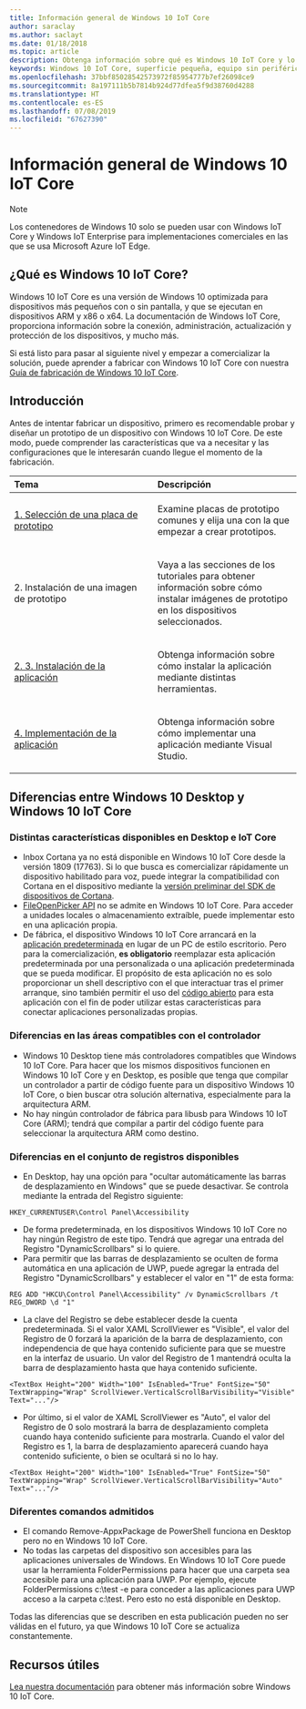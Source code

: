 ```yaml
---
title: Información general de Windows 10 IoT Core
author: saraclay
ms.author: saclayt
ms.date: 01/18/2018
ms.topic: article
description: Obtenga información sobre qué es Windows 10 IoT Core y lo que puede hacer con él.
keywords: Windows 10 IoT Core, superficie pequeña, equipo sin periféricos
ms.openlocfilehash: 37bbf85028542573972f85954777b7ef26098ce9
ms.sourcegitcommit: 8a197111b5b7814b924d77dfea5f9d38760d4288
ms.translationtype: HT
ms.contentlocale: es-ES
ms.lasthandoff: 07/08/2019
ms.locfileid: "67627390"
---
```

# <a name="an-overview-of-windows-10-iot-core"></a>Información general de Windows 10 IoT Core

> [!NOTE]
> Los contenedores de Windows 10 solo se pueden usar con Windows IoT Core y Windows IoT Enterprise para implementaciones comerciales en las que se usa Microsoft Azure IoT Edge.

## <a name="what-is-windows-10-iot-core"></a>¿Qué es Windows 10 IoT Core?
Windows 10 IoT Core es una versión de Windows 10 optimizada para dispositivos más pequeños con o sin pantalla, y que se ejecutan en dispositivos ARM y x86 o x64. La documentación de Windows IoT Core, proporciona información sobre la conexión, administración, actualización y protección de los dispositivos, y mucho más. 

Si está listo para pasar al siguiente nivel y empezar a comercializar la solución, puede aprender a fabricar con Windows 10 IoT Core con nuestra [Guía de fabricación de Windows 10 IoT Core](https://docs.microsoft.com/en-us/windows-hardware/manufacture/iot/iot-core-manufacturing-guide). 

## <a name="getting-started"></a>Introducción

Antes de intentar fabricar un dispositivo, primero es recomendable probar y diseñar un prototipo de un dispositivo con Windows 10 IoT Core. De este modo, puede comprender las características que va a necesitar y las configuraciones que le interesarán cuando llegue el momento de la fabricación.

<table>
<colgroup>
<col width="50%" />
<col width="50%" />
</colgroup>
<thead>
<tr class="header">
<th align="left">Tema</th>
<th align="left">Descripción</th>
</tr>
</thead>
<tbody>

<tr class="odd">
<td align="left"><p><a href="https://docs.microsoft.com/en-us/windows/iot-core/tutorials/quickstarter/PrototypeBoards"
>1. Selección de una placa de prototipo</a></p></td>
<td align="left"><p>Examine placas de prototipo comunes y elija una con la que empezar a crear prototipos.</p></td>
</tr>

<tr class="odd">
<td align="left"><p>2. Instalación de una imagen de prototipo</p></td>
<td align="left"><p>Vaya a las secciones de los tutoriales para obtener información sobre cómo instalar imágenes de prototipo en los dispositivos seleccionados. </p></td>
</tr>

<tr class="odd">
<td align="left"><p><a href="https://docs.microsoft.com/en-us/windows/iot-core/develop-your-app/appinstaller">2. 3. Instalación de la aplicación</a></p></td>
<td align="left"><p>Obtenga información sobre cómo instalar la aplicación mediante distintas herramientas.</p></td>
</tr>

<tr class="odd">
<td align="left"><p><a href="https://docs.microsoft.com/en-us/windows/iot-core/develop-your-app/appdeployment">4. Implementación de la aplicación</a></p></td>
<td align="left"><p>Obtenga información sobre cómo implementar una aplicación mediante Visual Studio.</p></td>
</tr>

</tbody>
</table>

## <a name="differences-between-windows-10-desktop-and-windows-10-iot-core"></a>Diferencias entre Windows 10 Desktop y Windows 10 IoT Core

### <a name="different-features-available-on-desktop-and-iot-core"></a>Distintas características disponibles en Desktop e IoT Core

* Inbox Cortana ya no está disponible en Windows 10 IoT Core desde la versión 1809 (17763). Si lo que busca es comercializar rápidamente un dispositivo habilitado para voz, puede integrar la compatibilidad con Cortana en el dispositivo mediante la [versión preliminar del SDK de dispositivos de Cortana](https://developer.microsoft.com/en-us/cortana/devices).
* [FileOpenPicker API](https://docs.microsoft.com/en-us/uwp/api/windows.storage.pickers.fileopenpicker) no se admite en Windows 10 IoT Core. Para acceder a unidades locales o almacenamiento extraíble, puede implementar esto en una aplicación propia.
* De fábrica, el dispositivo Windows 10 IoT Core arrancará en la [aplicación predeterminada](https://docs.microsoft.com/en-us/windows/iot-core/develop-your-app/iotcoredefaultapp) en lugar de un PC de estilo escritorio. Pero para la comercialización, **es obligatorio** reemplazar esta aplicación predeterminada por una personalizada o una aplicación predeterminada que se pueda modificar. El propósito de esta aplicación no es solo proporcionar un shell descriptivo con el que interactuar tras el primer arranque, sino también permitir el uso del [código abierto](https://github.com/Microsoft/Windows-iotcore-samples/tree/master/Samples/IoTCoreDefaultApp) para esta aplicación con el fin de poder utilizar estas características para conectar aplicaciones personalizadas propias.

### <a name="differences-in-driver-supported-areas"></a>Diferencias en las áreas compatibles con el controlador

* Windows 10 Desktop tiene más controladores compatibles que Windows 10 IoT Core. Para hacer que los mismos dispositivos funcionen en Windows 10 IoT Core y en Desktop, es posible que tenga que compilar un controlador a partir de código fuente para un dispositivo Windows 10 IoT Core, o bien buscar otra solución alternativa, especialmente para la arquitectura ARM.
* No hay ningún controlador de fábrica para libusb para Windows 10 IoT Core (ARM); tendrá que compilar a partir del código fuente para seleccionar la arquitectura ARM como destino.

### <a name="differences-in-available-registry-set"></a>Diferencias en el conjunto de registros disponibles

* En Desktop, hay una opción para "ocultar automáticamente las barras de desplazamiento en Windows" que se puede desactivar. Se controla mediante la entrada del Registro siguiente: 

```
HKEY_CURRENTUSER\Control Panel\Accessibility
```

* De forma predeterminada, en los dispositivos Windows 10 IoT Core no hay ningún Registro de este tipo. Tendrá que agregar una entrada del Registro "DynamicScrollbars" si lo quiere.
* Para permitir que las barras de desplazamiento se oculten de forma automática en una aplicación de UWP, puede agregar la entrada del Registro "DynamicScrollbars" y establecer el valor en "1" de esta forma:

```
REG ADD "HKCU\Control Panel\Accessibility" /v DynamicScrollbars /t REG_DWORD \d "1"
```

* La clave del Registro se debe establecer desde la cuenta predeterminada. Si el valor XAML ScrollViewer es "Visible", el valor del Registro de 0 forzará la aparición de la barra de desplazamiento, con independencia de que haya contenido suficiente para que se muestre en la interfaz de usuario. Un valor del Registro de 1 mantendrá oculta la barra de desplazamiento hasta que haya contenido suficiente.

```
<TextBox Height="200" Width="100" IsEnabled="True" FontSize="50" TextWrapping="Wrap" ScrollViewer.VerticalScrollBarVisibility="Visible" Text="..."/>
```

* Por último, si el valor de XAML ScrollViewer es "Auto", el valor del Registro de 0 solo mostrará la barra de desplazamiento completa cuando haya contenido suficiente para mostrarla. Cuando el valor del Registro es 1, la barra de desplazamiento aparecerá cuando haya contenido suficiente, o bien se ocultará si no lo hay.

```
<TextBox Height="200" Width="100" IsEnabled="True" FontSize="50" TextWrapping="Wrap" ScrollViewer.VerticalScrollBarVisibility="Auto" Text="..."/>
```

### <a name="different-commands-supported"></a>Diferentes comandos admitidos

* El comando Remove-AppxPackage de PowerShell funciona en Desktop pero no en Windows 10 IoT Core.
* No todas las carpetas del dispositivo son accesibles para las aplicaciones universales de Windows. En Windows 10 IoT Core puede usar la herramienta FolderPermissions para hacer que una carpeta sea accesible para una aplicación para UWP. Por ejemplo, ejecute FolderPermissions c:\test -e para conceder a las aplicaciones para UWP acceso a la carpeta c:\test. Pero esto no está disponible en Desktop.

Todas las diferencias que se describen en esta publicación pueden no ser válidas en el futuro, ya que Windows 10 IoT Core se actualiza constantemente.

## <a name="helpful-resources"></a>Recursos útiles
[Lea nuestra documentación](https://docs.microsoft.com/windows/iot-core/) para obtener más información sobre Windows 10 IoT Core.

